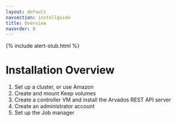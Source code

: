 ```yaml
---
layout: default
navsection: installguide
title: Overview
navorder: 0
---
```


{% include alert-stub.html %}

# Installation Overview

1. Set up a cluster, or use Amazon
1. Create and mount Keep volumes
1. Create a controller VM and install the Arvados REST API server
1. Create an administrator account
1. Set up the Job manager
